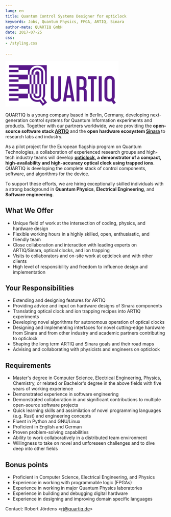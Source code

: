 ```yaml
---
lang: en
title: Quantum Control Systems Designer for opticlock
keywords: Jobs, Quantum Physics, FPGA, ARTIQ, Sinara
author-meta: QUARTIQ GmbH
date: 2017-07-25
css:
- /styling.css

---
```


[![QUARTIQ](/quartiq_small.png)](/)

QUARTIQ is a young company based in Berlin, Germany, developing next-generation control systems for Quantum Information experiments and products. Together with our partners worldwide, we are providing the **open-source software stack [ARTIQ](https://m-labs.hk/artiq/)** and the **open hardware ecosystem [Sinara](https://github.com/m-labs/sinara)** to research labs and industry.

As a pilot project for the European flagship program on Quantum Technologies, a collaboration of experienced research groups and high-tech industry teams will develop **[opticlock](http://www.opticlock.de/en/info/), a demonstrator of a compact, high-availability and high-accuracy optical clock using trapped ions**.
QUARTIQ is developing the complete stack of control components, software, and algorithms for the device.

To support these efforts, we are hiring exceptionally skilled individuals with a strong background in **Quantum Physics**, **Electrical Engineering**, and **Software engineering**.

## What We Offer

* Unique field of work at the intersection of coding, physics, and hardware design
* Flexible working hours in a highly skilled, open, enthusiastic, and friendly team
* Close collaboration and interaction with leading experts on ARTIQ/Sinara, optical clocks, and ion trapping
* Visits to collaborators and on-site work at opticlock and with other clients
* High level of responsibility and freedom to influence design and implementation

## Your Responsibilities

* Extending and designing features for ARTIQ
* Providing advice and input on hardware designs of Sinara components
* Translating optical clock and ion trapping recipes into ARTIQ experiments
* Developing novel algorithms for autonomous operation of optical clocks
* Designing and implementing interfaces for novel cutting-edge hardware from Sinara and from other industry and academic partners contributing to opticlock
* Shaping the long term ARTIQ and Sinara goals and their road maps
* Advising and collaborating with physicists and engineers on opticlock

## Requirements

* Master's degree in Computer Science, Electrical Engineering, Physics, Chemistry, or related or Bachelor's degree in the above fields with five years of working experience
* Demonstrated experience in software engineering
* Demonstrated collaboration in and significant contributions to multiple open-source software projects
* Quick learning skills and assimilation of novel programming languages (e.g. Rust) and engineering concepts
* Fluent in Python and GNU/Linux
* Proficient in English and German
* Proven problem-solving capabilities
* Ability to work collaboratively in a distributed team environment
* Willingness to take on novel and unforeseen challenges and to dive deep into other fields

## Bonus points

* Proficient in Computer Science, Electrical Engineering, and Physics
* Experience in working with programmable logic (FPGAs)
* Experience in working in major Quantum Physics laboratories
* Experience in building and debugging digital hardware
* Experience in designing and improving domain specific languages

Contact: Robert Jördens <[rj@quartiq.de](rj@quartiq.de)>
